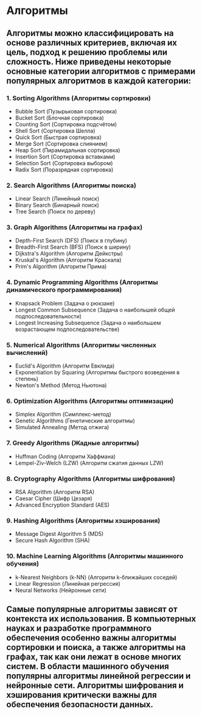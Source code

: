 # Алгоритмы
## Алгоритмы можно классифицировать на основе различных критериев, включая их цель, подход к решению проблемы или сложность. Ниже приведены некоторые основные категории алгоритмов с примерами популярных алгоритмов в каждой категории:
### 1. Sorting Algorithms (Алгоритмы сортировки)
* Bubble Sort (Пузырьковая сортировка)
* Bucket Sort (Блочная сортировка)
* Counting Sort (Сортировка подсчётом)
* Shell Sort (Сортировка Шелла)
* Quick Sort (Быстрая сортировка)
* Merge Sort (Сортировка слиянием)
* Heap Sort (Пирамидальная сортировка)
* Insertion Sort (Сортировка вставками)
* Selection Sort (Сортировка выбором)
* Radix Sort (Поразрядная сортировка)
### 2. Search Algorithms (Алгоритмы поиска)
* Linear Search (Линейный поиск)
* Binary Search (Бинарный поиск)
* Tree Search (Поиск по дереву)
### 3. Graph Algorithms (Алгоритмы на графах)
* Depth-First Search (DFS) (Поиск в глубину)
* Breadth-First Search (BFS) (Поиск в ширину)
* Dijkstra's Algorithm (Алгоритм Дейкстры)
* Kruskal's Algorithm (Алгоритм Краскала)
* Prim's Algorithm (Алгоритм Прима)
### 4. Dynamic Programming Algorithms (Алгоритмы динамического программирования)
* Knapsack Problem (Задача о рюкзаке)
* Longest Common Subsequence (Задача о наибольшей общей подпоследовательности)
* Longest Increasing Subsequence (Задача о наибольшем возрастающем подпоследовательстве)
### 5. Numerical Algorithms (Алгоритмы численных вычислений)
* Euclid's Algorithm (Алгоритм Евклида)
* Exponentiation by Squaring (Алгоритмы быстрого возведения в степень)
* Newton's Method (Метод Ньютона)
### 6. Optimization Algorithms (Алгоритмы оптимизации)
* Simplex Algorithm (Симплекс-метод)
* Genetic Algorithms (Генетические алгоритмы)
* Simulated Annealing (Метод отжига)
### 7. Greedy Algorithms (Жадные алгоритмы)
* Huffman Coding (Алгоритм Хаффмана)
* Lempel-Ziv-Welch (LZW) (Алгоритм сжатия данных LZW)
### 8. Cryptography Algorithms (Алгоритмы шифрования)
* RSA Algorithm (Алгоритм RSA)
* Caesar Cipher (Шифр Цезаря)
* Advanced Encryption Standard (AES)
### 9. Hashing Algorithms (Алгоритмы хэширования)
* Message Digest Algorithm 5 (MD5)
* Secure Hash Algorithm (SHA)
### 10. Machine Learning Algorithms (Алгоритмы машинного обучения)
* k-Nearest Neighbors (k-NN) (Алгоритм k-ближайших соседей)
* Linear Regression (Линейная регрессия)
* Neural Networks (Нейронные сети)

## Самые популярные алгоритмы зависят от контекста их использования. В компьютерных науках и разработке программного обеспечения особенно важны алгоритмы сортировки и поиска, а также алгоритмы на графах, так как они лежат в основе многих систем. В области машинного обучения популярны алгоритмы линейной регрессии и нейронные сети. Алгоритмы шифрования и хэширования критически важны для обеспечения безопасности данных.
